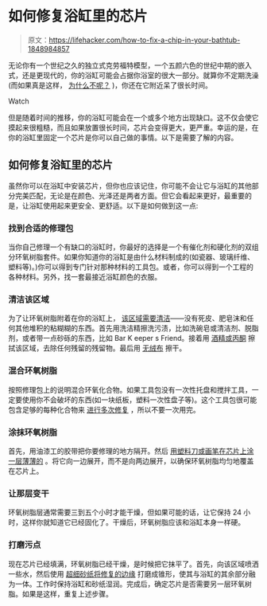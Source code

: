 # 如何修复浴缸里的芯片

> 原文：<https://lifehacker.com/how-to-fix-a-chip-in-your-bathtub-1848984857>

无论你有一个世纪之久的独立式克劳福特模型，一个五颜六色的世纪中期的嵌入式，还是更现代的，你的浴缸可能会占据你浴室的很大一部分。就算你不定期洗澡(而如果真是这样， [为什么不呢？](https://lifehacker.com/how-to-perfect-the-art-of-bathing-1844593912) )，你还在它附近呆了很长时间。

Watch

但是随着时间的推移，你的浴缸可能会在一个或多个地方出现缺口。这不仅会使它摸起来很粗糙，而且如果放置很长时间，芯片会变得更大，更严重。幸运的是，在你的浴缸里固定一个芯片是你可以自己做的事情。以下是需要了解的内容。

## 如何修复浴缸里的芯片

虽然你可以在浴缸中安装芯片，但你也应该记住，你可能不会让它与浴缸的其他部分完美匹配，无论是在颜色、光泽还是两者方面。但它会看起来更好，最重要的是，让浴缸使用起来更安全、更舒适。以下是如何做到这一点:

### 找到合适的修理包

当你自己修理一个有缺口的浴缸时，你最好的选择是一个有催化剂和硬化剂的双组分环氧树脂套件。如果你知道你的浴缸是由什么材料制成的(如瓷器、玻璃纤维、塑料等)。)你可以得到专门针对那种材料的工具包。或者，你可以得到一个工程的各种材料。另外，找一套最接近浴缸颜色的衣服。

### 清洁该区域

为了让环氧树脂附着在你的浴缸上， [该区域需要清洁](https://www.thisoldhouse.com/bathrooms/23030814/how-to-repair-a-chipped-bathtub)——没有死皮、肥皂沫和任何其他堆积的粘糊糊的东西。首先用洗洁精擦洗污渍，比如洗碗皂或清洁剂、脱脂剂，或者带一点砂砾的东西，比如 Bar K eeper s Friend。接着用 [酒精或丙酮](https://toolsspecialist.com/how-to-fix-a-chipped-bathtub/) 擦拭该区域，去除任何残留的残留物。最后用 [无绒布](https://www.thisoldhouse.com/bathrooms/23030814/how-to-repair-a-chipped-bathtub) 擦干。

### 混合环氧树脂

按照修理包上的说明混合环氧化合物。如果工具包没有一次性托盘和搅拌工具，一定要使用你不会破坏的东西(如一块纸板，塑料一次性盘子等)。这个工具包很可能包含足够的每种化合物来 [进行多次修复](https://www.thisoldhouse.com/bathrooms/23030814/how-to-repair-a-chipped-bathtub) ，所以不要一次用完。

### 涂抹环氧树脂

首先，用油漆工的胶带把你要修理的地方隔开。然后 [用塑料刀或画笔在芯片上涂一层薄薄的](https://www.thisoldhouse.com/bathrooms/23030814/how-to-repair-a-chipped-bathtub) 。将它向一边展开，而不是向两边展开，以确保环氧树脂均匀地覆盖在芯片上。

### 让那层变干

环氧树脂层通常需要三到五个小时才能干燥，但如果可能的话，让它保持 24 小时，这样你就知道它已经固化了。干燥后，环氧树脂应该和浴缸本身一样硬。

### 打磨污点

现在芯片已经填满，环氧树脂已经干燥，是时候把它抹平了。首先，向该区域喷洒一些水，然后使用 [超细砂纸将修复的边缘](https://www.thisoldhouse.com/bathrooms/23030814/how-to-repair-a-chipped-bathtub) 打磨成锥形，使其与浴缸的其余部分融为一体。工作时保持浴缸和砂纸湿润。完成后，确定芯片是否需要另一层环氧树脂。如果是这样，重复上述步骤。